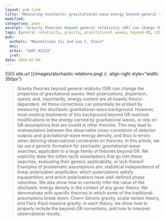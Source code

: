 ```yaml
---
layout: pub-link
title: "Measuring stochastic gravitational-wave energy beyond general relativity"
modified:
categories: pubs
excerpt: "Gravity theories beyond general relativity (GR) can change the properties of gravitational waves: their polarizations, dispersion, speed, and, importantly, energy content are all heavily theory-dependent. All these corrections can potentially be probed by measuring the stochastic gravitational-wave background"
tags: [general relativity, gravity, gravitational waves, beyond-GR, LIGO, stochastic]
pub:
  authors: "Maximiliano Isi and Leo C. Stein"
  doi:
  arXiv: "1807.02123"
  jref:
date: 2018-07-09
---
```


![]({{ site.url }}/images/stochastic-relations.png)
{: .align-right style="width: 350px"}
> Gravity theories beyond general relativity (GR) can change the
> properties of gravitational waves: their polarizations, dispersion,
> speed, and, importantly, energy content are all heavily
> theory-dependent. All these corrections can potentially be probed by
> measuring the stochastic gravitational-wave background. However,
> most existing treatments of this background beyond GR overlook
> modifications to the energy carried by gravitational waves, or rely
> on GR assumptions that are invalid in other theories. This may lead
> to mistranslation between the observable cross-correlation of
> detector outputs and gravitational-wave energy density, and thus to
> errors when deriving observational constraints on theories. In this
> article, we lay out a generic formalism for stochastic
> gravitational-wave searches, applicable to a large family of
> theories beyond GR. We explicitly state the (often tacit)
> assumptions that go into these searches, evaluating their generic
> applicability, or lack thereof. Examples of problematic assumptions
> are: statistical independence of linear polarization amplitudes;
> which polarizations satisfy equipartition; and which polarizations
> have well-defined phase velocities. We also show how to correctly
> infer the value of the stochastic energy density in the context of
> any given theory. We demonstrate with specific theories in which
> some of the traditional assumptions break down: Chern-Simons
> gravity, scalar-tensor theory, and Fierz-Pauli massive gravity. In
> each theory, we show how to properly include the beyond-GR
> corrections, and how to interpret observational results.

